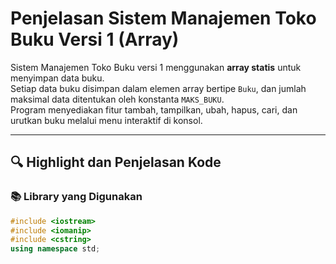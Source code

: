 # Penjelasan Sistem Manajemen Toko Buku Versi 1 (Array)

Sistem Manajemen Toko Buku versi 1 menggunakan **array statis** untuk menyimpan data buku.  
Setiap data buku disimpan dalam elemen array bertipe `Buku`, dan jumlah maksimal data ditentukan oleh konstanta `MAKS_BUKU`.  
Program menyediakan fitur tambah, tampilkan, ubah, hapus, cari, dan urutkan buku melalui menu interaktif di konsol.

---

## 🔍 Highlight dan Penjelasan Kode

### 📚 Library yang Digunakan

```cpp
#include <iostream>
#include <iomanip>
#include <cstring>
using namespace std;
